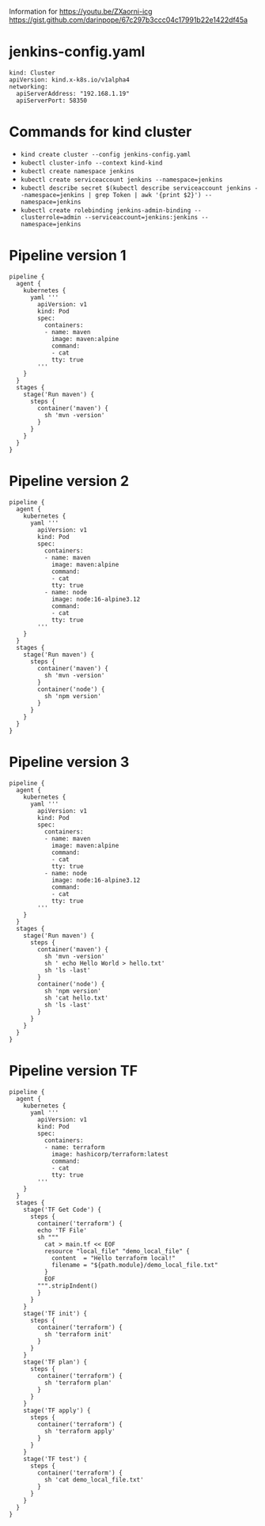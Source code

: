 Information for https://youtu.be/ZXaorni-icg
https://gist.github.com/darinpope/67c297b3ccc04c17991b22e1422df45a

# jenkins-config.yaml
```
kind: Cluster
apiVersion: kind.x-k8s.io/v1alpha4
networking:
  apiServerAddress: "192.168.1.19"
  apiServerPort: 58350
```

# Commands for kind cluster

* `kind create cluster --config jenkins-config.yaml`
* `kubectl cluster-info --context kind-kind`
* `kubectl create namespace jenkins`
* `kubectl create serviceaccount jenkins --namespace=jenkins`
* `kubectl describe secret $(kubectl describe serviceaccount jenkins --namespace=jenkins | grep Token | awk '{print $2}') --namespace=jenkins`
* `kubectl create rolebinding jenkins-admin-binding --clusterrole=admin --serviceaccount=jenkins:jenkins --namespace=jenkins`



# Pipeline version 1
```
pipeline {
  agent {
    kubernetes {
      yaml '''
        apiVersion: v1
        kind: Pod
        spec:
          containers:
          - name: maven
            image: maven:alpine
            command:
            - cat
            tty: true
        '''
    }
  }
  stages {
    stage('Run maven') {
      steps {
        container('maven') {
          sh 'mvn -version'
        }
      }
    }
  }
}
```

# Pipeline version 2
```
pipeline {
  agent {
    kubernetes {
      yaml '''
        apiVersion: v1
        kind: Pod
        spec:
          containers:
          - name: maven
            image: maven:alpine
            command:
            - cat
            tty: true
          - name: node
            image: node:16-alpine3.12
            command:
            - cat
            tty: true
        '''
    }
  }
  stages {
    stage('Run maven') {
      steps {
        container('maven') {
          sh 'mvn -version'
        }
        container('node') {
          sh 'npm version'
        }
      }
    }
  }
}
```

# Pipeline version 3
```
pipeline {
  agent {
    kubernetes {
      yaml '''
        apiVersion: v1
        kind: Pod
        spec:
          containers:
          - name: maven
            image: maven:alpine
            command:
            - cat
            tty: true
          - name: node
            image: node:16-alpine3.12
            command:
            - cat
            tty: true
        '''
    }
  }
  stages {
    stage('Run maven') {
      steps {
        container('maven') {
          sh 'mvn -version'
          sh ' echo Hello World > hello.txt'
          sh 'ls -last'
        }
        container('node') {
          sh 'npm version'
          sh 'cat hello.txt'
          sh 'ls -last'
        }
      }
    }
  }
}
```

# Pipeline version TF

```
pipeline {
  agent {
    kubernetes {
      yaml '''
        apiVersion: v1
        kind: Pod
        spec:
          containers:
          - name: terraform
            image: hashicorp/terraform:latest
            command:
            - cat
            tty: true
        '''
    }
  }
  stages {
    stage('TF Get Code') {
      steps {
        container('terraform') {
        echo 'TF File'
        sh """
          cat > main.tf << EOF
          resource "local_file" "demo_local_file" {
            content  = "Hello terraform local!"
            filename = "${path.module}/demo_local_file.txt"
          }
          EOF
        """.stripIndent()
        }
      }
    }
    stage('TF init') {
      steps {
        container('terraform') {
          sh 'terraform init'
        }
      }
    }
    stage('TF plan') {
      steps {
        container('terraform') {
          sh 'terraform plan'
        }
      }
    }
    stage('TF apply') {
      steps {
        container('terraform') {
          sh 'terraform apply'
        }
      }
    }
    stage('TF test') {
      steps {
        container('terraform') {
          sh 'cat demo_local_file.txt'
        }
      }
    }
  }
}

```


